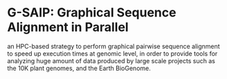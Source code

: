 # G-SAIP: Graphical Sequence Alignment in Parallel

an HPC-based strategy to perform graphical pairwise sequence alignment to speed up execution times at genomic level, in order to provide tools for analyzing huge amount of data produced by large scale projects such as the 10K plant genomes, and the Earth BioGenome.
